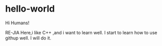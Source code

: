 # hello-world

Hi Humans!

RE-JIA Here,i like C++ ,and i want to learn well.
I start to learn how to use githup well.
I will do it.
